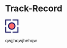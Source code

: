 # Track-Record

![test](https://github.com/oscell/Track-Record/blob/5bf5b6f9409c1b4b8569f964b363590f647e12f0/Images/Logo_simple.png)

qwjjhqwjhehqw